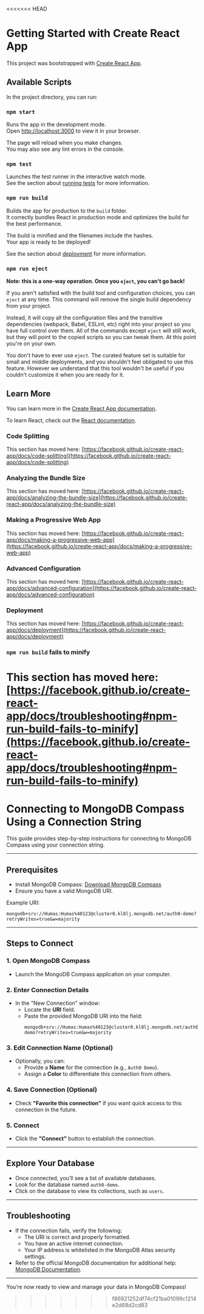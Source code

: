 <<<<<<< HEAD
# Getting Started with Create React App

This project was bootstrapped with [Create React App](https://github.com/facebook/create-react-app).

## Available Scripts

In the project directory, you can run:

### `npm start`

Runs the app in the development mode.\
Open [http://localhost:3000](http://localhost:3000) to view it in your browser.

The page will reload when you make changes.\
You may also see any lint errors in the console.

### `npm test`

Launches the test runner in the interactive watch mode.\
See the section about [running tests](https://facebook.github.io/create-react-app/docs/running-tests) for more information.

### `npm run build`

Builds the app for production to the `build` folder.\
It correctly bundles React in production mode and optimizes the build for the best performance.

The build is minified and the filenames include the hashes.\
Your app is ready to be deployed!

See the section about [deployment](https://facebook.github.io/create-react-app/docs/deployment) for more information.

### `npm run eject`

**Note: this is a one-way operation. Once you `eject`, you can't go back!**

If you aren't satisfied with the build tool and configuration choices, you can `eject` at any time. This command will remove the single build dependency from your project.

Instead, it will copy all the configuration files and the transitive dependencies (webpack, Babel, ESLint, etc) right into your project so you have full control over them. All of the commands except `eject` will still work, but they will point to the copied scripts so you can tweak them. At this point you're on your own.

You don't have to ever use `eject`. The curated feature set is suitable for small and middle deployments, and you shouldn't feel obligated to use this feature. However we understand that this tool wouldn't be useful if you couldn't customize it when you are ready for it.

## Learn More

You can learn more in the [Create React App documentation](https://facebook.github.io/create-react-app/docs/getting-started).

To learn React, check out the [React documentation](https://reactjs.org/).

### Code Splitting

This section has moved here: [https://facebook.github.io/create-react-app/docs/code-splitting](https://facebook.github.io/create-react-app/docs/code-splitting)

### Analyzing the Bundle Size

This section has moved here: [https://facebook.github.io/create-react-app/docs/analyzing-the-bundle-size](https://facebook.github.io/create-react-app/docs/analyzing-the-bundle-size)

### Making a Progressive Web App

This section has moved here: [https://facebook.github.io/create-react-app/docs/making-a-progressive-web-app](https://facebook.github.io/create-react-app/docs/making-a-progressive-web-app)

### Advanced Configuration

This section has moved here: [https://facebook.github.io/create-react-app/docs/advanced-configuration](https://facebook.github.io/create-react-app/docs/advanced-configuration)

### Deployment

This section has moved here: [https://facebook.github.io/create-react-app/docs/deployment](https://facebook.github.io/create-react-app/docs/deployment)

### `npm run build` fails to minify

This section has moved here: [https://facebook.github.io/create-react-app/docs/troubleshooting#npm-run-build-fails-to-minify](https://facebook.github.io/create-react-app/docs/troubleshooting#npm-run-build-fails-to-minify)
=======
# Connecting to MongoDB Compass Using a Connection String

This guide provides step-by-step instructions for connecting to MongoDB Compass using your connection string.

---

## Prerequisites
- Install MongoDB Compass: [Download MongoDB Compass](https://www.mongodb.com/try/download/compass)
- Ensure you have a valid MongoDB URI.
  
Example URI:
```
mongodb+srv://Humas:Humas%40123@cluster0.kl8lj.mongodb.net/auth0-demo?retryWrites=true&w=majority
```

---

## Steps to Connect

### 1. Open MongoDB Compass
- Launch the MongoDB Compass application on your computer.

### 2. Enter Connection Details
- In the "New Connection" window:
  - Locate the **URI** field.
  - Paste the provided MongoDB URI into the field:
    ```
    mongodb+srv://Humas:Humas%40123@cluster0.kl8lj.mongodb.net/auth0-demo?retryWrites=true&w=majority
    ```

### 3. Edit Connection Name (Optional)
- Optionally, you can:
  - Provide a **Name** for the connection (e.g., `Auth0 Demo`).
  - Assign a **Color** to differentiate this connection from others.

### 4. Save Connection (Optional)
- Check **"Favorite this connection"** if you want quick access to this connection in the future.

### 5. Connect
- Click the **"Connect"** button to establish the connection.

---

## Explore Your Database
- Once connected, you’ll see a list of available databases.
- Look for the database named `auth0-demo`.
- Click on the database to view its collections, such as `users`.

---

## Troubleshooting
- If the connection fails, verify the following:
  - The URI is correct and properly formatted.
  - You have an active internet connection.
  - Your IP address is whitelisted in the MongoDB Atlas security settings.
- Refer to the official MongoDB documentation for additional help: [MongoDB Documentation](https://docs.mongodb.com/).

---

You’re now ready to view and manage your data in MongoDB Compass!

>>>>>>> f86921252df74cf21ba01099c1214e2d68d2cd83
